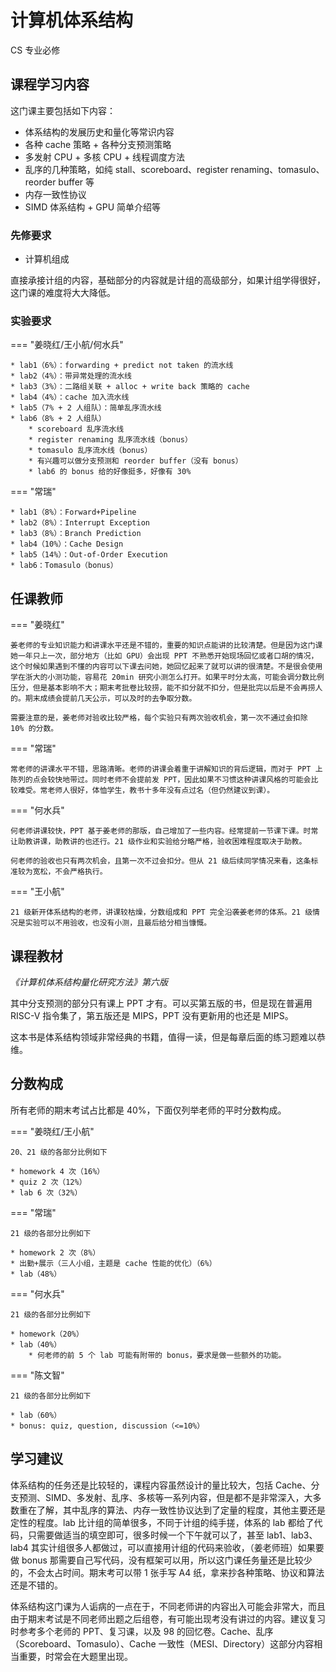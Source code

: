# 计算机体系结构
<div class="badges">
<span class="badge cs-badge">CS 专业必修</span>
</div>

## 课程学习内容

这门课主要包括如下内容：

* 体系结构的发展历史和量化等常识内容
* 各种 cache 策略 + 各种分支预测策略
* 多发射 CPU + 多核 CPU + 线程调度方法
* 乱序的几种策略，如纯 stall、scoreboard、register renaming、tomasulo、reorder buffer 等
* 内存一致性协议
* SIMD 体系结构 + GPU 简单介绍等

### 先修要求

* 计算机组成

直接承接计组的内容，基础部分的内容就是计组的高级部分，如果计组学得很好，这门课的难度将大大降低。

### 实验要求

=== "姜晓红/王小航/何水兵"

    * lab1（6%）：forwarding + predict not taken 的流水线
    * lab2（4%）：带异常处理的流水线
    * lab3（3%）：二路组关联 + alloc + write back 策略的 cache
    * lab4（4%）：cache 加入流水线
    * lab5（7% + 2 人组队）：简单乱序流水线
    * lab6（8% + 2 人组队）
        * scoreboard 乱序流水线
        * register renaming 乱序流水线（bonus）
        * tomasulo 乱序流水线（bonus）
        * 有兴趣可以做分支预测和 reorder buffer（没有 bonus）
        * lab6 的 bonus 给的好像挺多，好像有 30%

=== "常瑞"

    * lab1（8%）：Forward+Pipeline
    * lab2（8%）：Interrupt Exception
    * lab3（8%）：Branch Prediction
    * lab4（10%）：Cache Design
    * lab5（14%）：Out-of-Order Execution
    * lab6：Tomasulo（bonus）

## 任课教师

=== "姜晓红"

    姜老师的专业知识能力和讲课水平还是不错的，重要的知识点能讲的比较清楚。但是因为这门课她一年只上一次，部分地方（比如 GPU）会出现 PPT 不熟悉开始现场回忆或者口胡的情况，这个时候如果遇到不懂的内容可以下课去问她，她回忆起来了就可以讲的很清楚。不是很会使用学在浙大的小测功能，容易花 20min 研究小测怎么打开。如果平时分太高，可能会调分数比例压分，但是基本影响不大；期末考批卷比较捞，能不扣分就不扣分，但是批完以后是不会再捞人的。期末成绩会提前几天公示，可以及时的去争取分数。

    需要注意的是，姜老师对验收比较严格，每个实验只有两次验收机会，第一次不通过会扣除 10% 的分数。

=== "常瑞"

    常老师的讲课水平不错，思路清晰。老师的讲课会着重于讲解知识的背后逻辑，而对于 PPT 上陈列的点会较快地带过。同时老师不会提前发 PPT，因此如果不习惯这种讲课风格的可能会比较难受。常老师人很好，体恤学生，教书十多年没有点过名（但仍然建议到课）。

=== "何水兵"

    何老师讲课较快，PPT 基于姜老师的那版，自己增加了一些内容。经常提前一节课下课。时常让助教讲课，助教讲的也还行。21 级作业和实验给分略严格，验收困难程度取决于助教。

    何老师的验收也只有两次机会，且第一次不过会扣分。但从 21 级后续同学情况来看，这条标准较为宽松，不会严格执行。

=== "王小航"

    21 级新开体系结构的老师，讲课较枯燥，分数组成和 PPT 完全沿袭姜老师的体系。21 级情况是实验可以不用验收，也没有小测，且最后给分相当慷慨。

## 课程教材

*《计算机体系结构量化研究方法》第六版*

其中分支预测的部分只有课上 PPT 才有。可以买第五版的书，但是现在普遍用 RISC-V 指令集了，第五版还是 MIPS，PPT 没有更新用的也还是 MIPS。

这本书是体系结构领域非常经典的书籍，值得一读，但是每章后面的练习题难以恭维。

## 分数构成

所有老师的期末考试占比都是 40%，下面仅列举老师的平时分数构成。

=== "姜晓红/王小航"

    20、21 级的各部分比例如下

    * homework 4 次（16%）
    * quiz 2 次（12%）
    * lab 6 次（32%）

=== "常瑞"

    21 级的各部分比例如下

    * homework 2 次（8%）
    * 出勤+展示（三人小组，主题是 cache 性能的优化）（6%）
    * lab（48%）

=== "何水兵"

    21 级的各部分比例如下

    * homework（20%）
    * lab（40%）
        * 何老师的前 5 个 lab 可能有附带的 bonus，要求是做一些额外的功能。

=== "陈文智"

    21 级的各部分比例如下

    * lab（60%）
    * bonus: quiz, question, discussion（<=10%）

## 学习建议

体系结构的任务还是比较轻的，课程内容虽然设计的量比较大，包括 Cache、分支预测、SIMD、多发射、乱序、多核等一系列内容，但是都不是非常深入，大多数重在了解，其中乱序的算法、内存一致性协议达到了定量的程度，其他主要还是定性的程度。lab 比计组的简单很多，不同于计组的纯手搓，体系的 lab 都给了代码，只需要做适当的填空即可，很多时候一个下午就可以了，甚至 lab1、lab3、lab4 其实计组很多人都做过，可以直接用计组的代码来验收，（姜老师班）如果要做 bonus 那需要自己写代码，没有框架可以用，所以这门课任务量还是比较少的，不会太占时间。期末考可以带 1 张手写 A4 纸，拿来抄各种策略、协议和算法还是不错的。

体系结构这门课为人诟病的一点在于，不同老师讲的内容出入可能会非常大，而且由于期末考试是不同老师出题之后组卷，有可能出现考没有讲过的内容。建议复习时参考多个老师的 PPT、复习课，以及 98 的回忆卷。Cache、乱序（Scoreboard、Tomasulo）、Cache 一致性（MESI、Directory）这部分内容相当重要，时常会在大题里出现。
